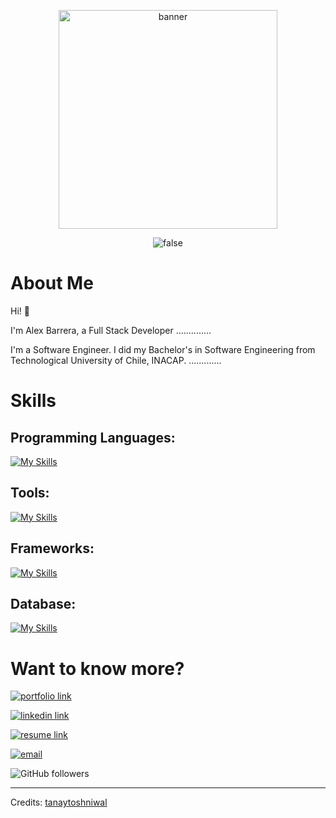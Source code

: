 <p align="center">
    <img src="" width="350px" alt="banner" />
</p>
<p align="center">
    <img title=false src="https://github-readme-stats.vercel.app/api?username=AlexBarreraR&show_icons=true&count_private=true&theme=dark"/>
</p>

# About Me
Hi! :wave: 

I'm Alex Barrera, a Full Stack Developer ..............

I'm a Software Engineer. I did my Bachelor's in Software Engineering from Technological University of Chile, INACAP. .............

# Skills
## Programming Languages:

[![My Skills](https://skillicons.dev/icons?i=java,kotlin,nodejs,linux,html,css,git&theme=dark)](https://skillicons.dev)


## Tools:

[![My Skills](https://skillicons.dev/icons?i=aws,gcp,firebase,vscode,idea,androidstudio,github&theme=dark)](https://skillicons.dev)


## Frameworks:

[![My Skills](https://skillicons.dev/icons?i=astro,tailwind,nodejs,react,android&theme=dark)](https://skillicons.dev)


## Database:

[![My Skills](https://skillicons.dev/icons?i=mysql&theme=dark)](https://skillicons.dev)




# Want to know more?

<!-- My Portfolio: [https://tanaytoshniwal.me](https://tanaytoshniwal.me) -->

[<img alt="portfolio link" src="https://img.shields.io/badge/My%20Portfolio-https%3A%2F%2Falexportfolio.com-brightgreen" />](https://) 

[<img alt="linkedin link" src="https://img.shields.io/badge/My%20Linkedin-https%3A%2F%2Flinkedin.com/in/AlexBarreraR-blue" />](https://www.linkedin.com/in/alex-ricardo-barrera-rojo-862142259) 

[<img alt="resume link" src="https://img.shields.io/badge/My%20CV-Download%20my%20Resume-red" />](https://.pdf)

[<img alt="email" src="https://img.shields.io/badge/Email%20me-alex.r.b.r%40outlook.com-orange" />](mailto:alex.r.b.r@outlook.com) 

<img alt="GitHub followers" src="https://img.shields.io/github/followers/AlexBarreraR?label=Follow%20Me&style=social" />

-----
Credits: [tanaytoshniwal](https://github.com/tanaytoshniwal)

